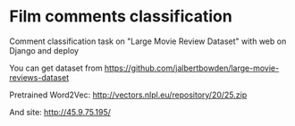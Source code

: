# Film comments classification
Comment classification task on "Large Movie Review Dataset" with web on Django and deploy

You can get dataset from https://github.com/jalbertbowden/large-movie-reviews-dataset

Pretrained Word2Vec: http://vectors.nlpl.eu/repository/20/25.zip

And site: http://45.9.75.195/
